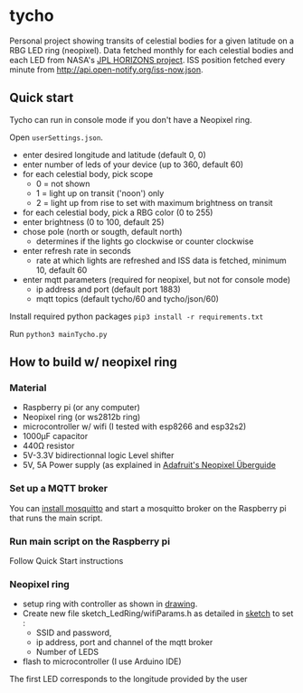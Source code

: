 # tycho
Personal project showing transits of celestial bodies for a given latitude on a RBG LED ring (neopixel). Data fetched monthly for each celestial bodies and each LED from NASA's [JPL HORIZONS project](https://ssd.jpl.nasa.gov/horizons.cgi). ISS position fetched every minute from http://api.open-notify.org/iss-now.json.

## Quick start
Tycho can run in console mode if you don't have a Neopixel ring.

Open `userSettings.json`.
- enter desired longitude and latitude (default 0, 0)
- enter number of leds of your device (up to 360, default 60)
- for each celestial body, pick scope 
  - 0 = not shown
  - 1 = light up on transit ('noon') only
  - 2 = light up from rise to set with maximum brightness on transit
- for each celestial body, pick a RBG color (0 to 255)
- enter brightness (0 to 100, default 25)
- chose pole (north or sougth, default north)
  - determines if the lights go clockwise or counter clockwise
- enter refresh rate in seconds 
  - rate at which lights are refreshed and ISS data is fetched, minimum 10, default 60
- enter mqtt parameters (required for neopixel, but not for console mode)
  - ip address and port (default port 1883)
  - mqtt topics (default tycho/60 and tycho/json/60)

Install required python packages `pip3 install -r requirements.txt`

Run `python3 mainTycho.py`

## How to build w/ neopixel ring
### Material
- Raspberry pi (or any computer)
- Neopixel ring (or ws2812b ring)
- microcontroller w/ wifi (I tested with esp8266 and esp32s2)
- 1000μF capacitor
- 440Ω resistor
- 5V-3.3V bidirectionnal logic Level shifter
- 5V, 5A Power supply (as explained in [Adafruit's Neopixel Überguide](https://learn.adafruit.com/adafruit-neopixel-uberguide/powering-neopixels)

### Set up a MQTT broker
You can [install mosquitto](https://randomnerdtutorials.com/how-to-install-mosquitto-broker-on-raspberry-pi/) and start a mosquitto broker on the Raspberry pi that runs the main script.

### Run main script on the Raspberry pi
Follow Quick Start instructions

### Neopixel ring
- setup ring with controller as shown in [drawing](circuit.png).
- Create new file sketch_LedRing/wifiParams.h as detailed in [sketch](sketch_LedRing/sketchLedRing.ino) to set :
  - SSID and password,
  - ip address, port and channel of the mqtt broker
  - Number of LEDS
- flash to microcontroller (I use Arduino IDE)

The first LED corresponds to the longitude provided by the user
